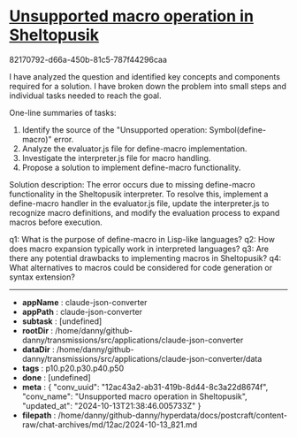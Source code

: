 # [Unsupported macro operation in Sheltopusik](https://claude.ai/chat/12ac43a2-ab31-419b-8d44-8c3a22d8674f)

82170792-d66a-450b-81c5-787f44296caa

 I have analyzed the question and identified key concepts and components required for a solution. I have broken down the problem into small steps and individual tasks needed to reach the goal.

One-line summaries of tasks:
1. Identify the source of the "Unsupported operation: Symbol(define-macro)" error.
2. Analyze the evaluator.js file for define-macro implementation.
3. Investigate the interpreter.js file for macro handling.
4. Propose a solution to implement define-macro functionality.

Solution description:
The error occurs due to missing define-macro functionality in the Sheltopusik interpreter. To resolve this, implement a define-macro handler in the evaluator.js file, update the interpreter.js to recognize macro definitions, and modify the evaluation process to expand macros before execution.

q1: What is the purpose of define-macro in Lisp-like languages?
q2: How does macro expansion typically work in interpreted languages?
q3: Are there any potential drawbacks to implementing macros in Sheltopusik?
q4: What alternatives to macros could be considered for code generation or syntax extension?

---

* **appName** : claude-json-converter
* **appPath** : claude-json-converter
* **subtask** : [undefined]
* **rootDir** : /home/danny/github-danny/transmissions/src/applications/claude-json-converter
* **dataDir** : /home/danny/github-danny/transmissions/src/applications/claude-json-converter/data
* **tags** : p10.p20.p30.p40.p50
* **done** : [undefined]
* **meta** : {
  "conv_uuid": "12ac43a2-ab31-419b-8d44-8c3a22d8674f",
  "conv_name": "Unsupported macro operation in Sheltopusik",
  "updated_at": "2024-10-13T21:38:46.005733Z"
}
* **filepath** : /home/danny/github-danny/hyperdata/docs/postcraft/content-raw/chat-archives/md/12ac/2024-10-13_821.md